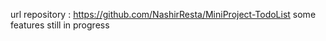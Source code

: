 url repository : https://github.com/NashirResta/MiniProject-TodoList
some features still in progress
